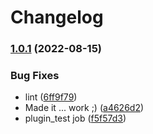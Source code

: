 # Changelog

### [1.0.1](https://www.github.com/deas/asdf-neil/compare/v1.0.0...v1.0.1) (2022-08-15)


### Bug Fixes

* lint ([6ff9f79](https://www.github.com/deas/asdf-neil/commit/6ff9f79f37807fed57cc5701fc857497957e770c))
* Made it ... work ;) ([a4626d2](https://www.github.com/deas/asdf-neil/commit/a4626d2fd0c8644d927c0dcbea8fe85f08301631))
* plugin_test job ([f5f57d3](https://www.github.com/deas/asdf-neil/commit/f5f57d3b9be27c29e18812988dc2ad3d2c460d39))
